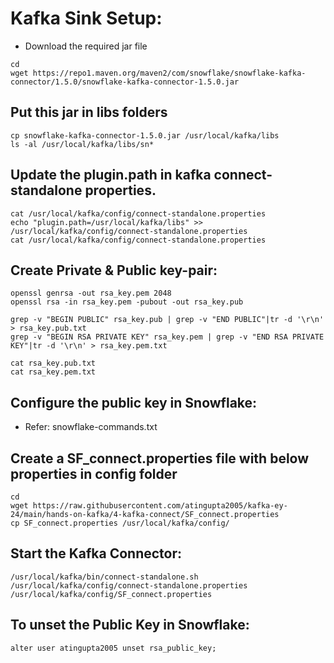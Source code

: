 # Kafka Sink Setup:
- Download the required jar file

```
cd 
wget https://repo1.maven.org/maven2/com/snowflake/snowflake-kafka-connector/1.5.0/snowflake-kafka-connector-1.5.0.jar
```


## Put this jar in libs folders
```
cp snowflake-kafka-connector-1.5.0.jar /usr/local/kafka/libs
ls -al /usr/local/kafka/libs/sn*
```

## Update the plugin.path in kafka connect-standalone properties.
```
cat /usr/local/kafka/config/connect-standalone.properties
echo "plugin.path=/usr/local/kafka/libs" >> /usr/local/kafka/config/connect-standalone.properties
cat /usr/local/kafka/config/connect-standalone.properties
```

## Create Private & Public key-pair:
```
openssl genrsa -out rsa_key.pem 2048
openssl rsa -in rsa_key.pem -pubout -out rsa_key.pub
```

```
grep -v "BEGIN PUBLIC" rsa_key.pub | grep -v "END PUBLIC"|tr -d '\r\n' > rsa_key.pub.txt
grep -v "BEGIN RSA PRIVATE KEY" rsa_key.pem | grep -v "END RSA PRIVATE KEY"|tr -d '\r\n' > rsa_key.pem.txt
```

```
cat rsa_key.pub.txt
cat rsa_key.pem.txt
```

## Configure the public key in Snowflake:
- Refer: snowflake-commands.txt


## Create a SF_connect.properties file with below properties in config folder
```
cd
wget https://raw.githubusercontent.com/atingupta2005/kafka-ey-24/main/hands-on-kafka/4-kafka-connect/SF_connect.properties
cp SF_connect.properties /usr/local/kafka/config/
```

## Start the Kafka Connector:
```
/usr/local/kafka/bin/connect-standalone.sh /usr/local/kafka/config/connect-standalone.properties /usr/local/kafka/config/SF_connect.properties
```

## To unset the Public Key in Snowflake:
```
alter user atingupta2005 unset rsa_public_key;
```

